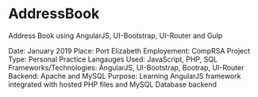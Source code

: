 # AddressBook
Address Book using AngularJS, UI-Bootstrap, UI-Router and Gulp

Date: January 2019
Place: Port Elizabeth
Employement: CompRSA
Project Type: Personal Practice
Langauges Used: JavaScript, PHP, SQL
Frameworks/Technologies: AngularJS, UI-Bootstrap, Bootrap, UI-Router
Backend: Apache and MySQL
Purpose: Learning AngularJS framework integrated with hosted PHP files and MySQL Database backend
